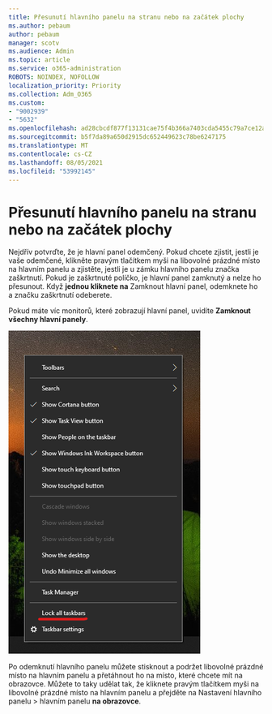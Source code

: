 ```yaml
---
title: Přesunutí hlavního panelu na stranu nebo na začátek plochy
ms.author: pebaum
author: pebaum
manager: scotv
ms.audience: Admin
ms.topic: article
ms.service: o365-administration
ROBOTS: NOINDEX, NOFOLLOW
localization_priority: Priority
ms.collection: Adm_O365
ms.custom:
- "9002939"
- "5632"
ms.openlocfilehash: ad28cbcdf877f13131cae75f4b366a7403cda5455c79a7ce12a0ed0e484ba6d2
ms.sourcegitcommit: b5f7da89a650d2915dc652449623c78be6247175
ms.translationtype: MT
ms.contentlocale: cs-CZ
ms.lasthandoff: 08/05/2021
ms.locfileid: "53992145"
---
```

# <a name="move-the-taskbar-to-either-side-or-the-top-of-your-desktop"></a>Přesunutí hlavního panelu na stranu nebo na začátek plochy

Nejdřív potvrďte, že je hlavní panel odemčený. Pokud chcete zjistit, jestli je vaše odemčené, klikněte pravým  tlačítkem myši na libovolné prázdné místo na hlavním panelu a zjistěte, jestli je u zámku hlavního panelu značka zaškrtnutí. Pokud je zaškrtnuté políčko, je hlavní panel zamknutý a nelze ho přesunout. Když **jednou kliknete na** Zamknout hlavní panel, odemknete ho a značku zaškrtnutí odeberete.

Pokud máte víc monitorů, které zobrazují hlavní panel, uvidíte **Zamknout všechny hlavní panely**.

![Zamknutí všech hlavního panelu](media/lock-all-taskbars.png)

Po odemknutí hlavního panelu můžete stisknout a podržet libovolné prázdné místo na hlavním panelu a přetáhnout ho na místo, které chcete mít na obrazovce. Můžete to taky udělat tak, že kliknete pravým tlačítkem myši na libovolné prázdné místo na hlavním panelu a přejděte na Nastavení hlavního panelu > hlavním panelu **[](ms-settings:taskbar?activationSource=GetHelp) na obrazovce**.

